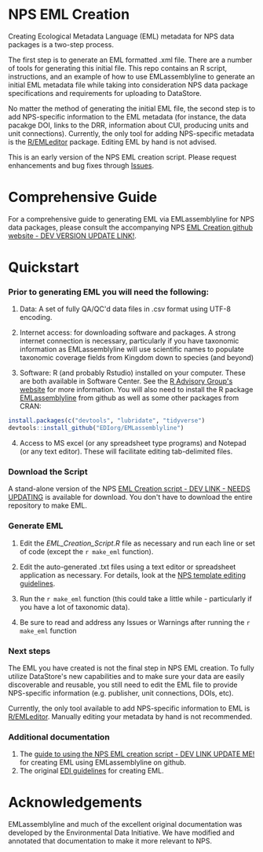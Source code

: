 # NPS EML Creation

Creating Ecological Metadata Language (EML) metadata for NPS data packages is a two-step process. 

The first step is to generate an EML formatted .xml file. There are a number of tools for generating this initial file. This repo contains an R script, instructions, and an example of how to use EMLassemblyline to generate an initial EML metadata file while taking into consideration NPS data package specifications and requirements for uploading to DataStore. 

No matter the method of generating the initial EML file, the second step is to add NPS-specific information to the EML metadata (for instance, the data pacakge DOI, links to the DRR, information about CUI, producing units and unit connections). Currently, the only tool for adding NPS-specific metadata is the [R/EMLeditor](https://github.com/nationalparkservice/EMLeditor) package. Editing EML by hand is not advised.

This is an early version of the NPS EML creation script. Please request enhancements and bug fixes through [Issues](https://github.com/nationalparkservice/NPS_EML_Template/issues).


# Comprehensive Guide 

For a comprehensive guide to generating EML via EMLassemblyline for NPS data packages, please consult the accompanying NPS [EML Creation github website - DEV VERSION UPDATE LINK!](https://roblbaker.github.io/NPS_EML_Script/).

# Quickstart

### Prior to generating EML you will need the following:

1) Data: A set of fully QA/QC'd data files in .csv format using UTF-8 encoding. 

2) Internet access: for downloading software and packages. A strong internet connection is necessary, particularly if you have taxonomic information as EMLassemblyline will use scientific names to populate taxonomic coverage fields from Kingdom down to species (and beyond)

3) Software: R (and probably Rstudio) installed on your computer. These are both available in Software Center. See the [R Advisory Group's website](https://doimspp.sharepoint.com/sites/nps-nrss-imdiv/SitePages/R-Adv.aspx) for more information. You will also need to install the R package [EMLassemblyline](https://github.com/EDIorg/EMLassemblyline) from github as well as some other packages from CRAN:

```r
install.packages(c("devtools", "lubridate", "tidyverse")
devtools::install_github("EDIorg/EMLassemblyline")
```

4) Access to MS excel (or any spreadsheet type programs) and Notepad (or any text editor). These will facilitate editing tab-delimited files. 


### Download the Script 

A stand-alone version of the NPS [EML Creation script - DEV LINK - NEEDS UPDATING](https://minhaskamal.github.io/DownGit/#/home?url=https://github.com/RobLBaker/NPS_EML_Script/blob/main/EML_Creation_Script.R) is available for download. You don't have to download the entire repository to make EML.

### Generate EML

1) Edit the *EML_Creation_Script.R* file as necessary and run each line or set of code (except the `r make_eml` function). 

2) Edit the auto-generated .txt files using a text editor or spreadsheet application as necessary. For details, look at the [NPS template editing guidelines](docs/edit_tmplts.html). 

3) Run the `r make_eml` function (this could take a little while - particularly if you have a lot of taxonomic data).

4) Be sure to read and address any Issues or Warnings after running the `r make_eml` function

### Next steps

The EML you have created is not the final step in NPS EML creation. To fully utilize DataStore's new capabilities and to make sure your data are easily discoverable and reusable, you still need to edit the EML file to provide NPS-specific information (e.g. publisher, unit connections, DOIs, etc). 

Currently, the only tool available to add NPS-specific information to EML is [R/EMLeditor](https://github.com/nationalparkservice/EMLeditor). Manually editing your metadata by hand is not recommended.

### Additional documentation

1) The [guide to using the NPS EML creation script - DEV LINK UPDATE ME!](https://roblbaker.github.io/NPS_EML_Template/) for creating EML using EMLassemblyline on github.
2) The original [EDI guidelines](https://ediorg.github.io/EMLassemblyline/articles/edit_tmplts.html) for creating EML.

# Acknowledgements

EMLassemblyline and much of the excellent original documentation was developed by the Environmental Data Initiative. We have modified and annotated that documentation to make it more relevant to NPS.


